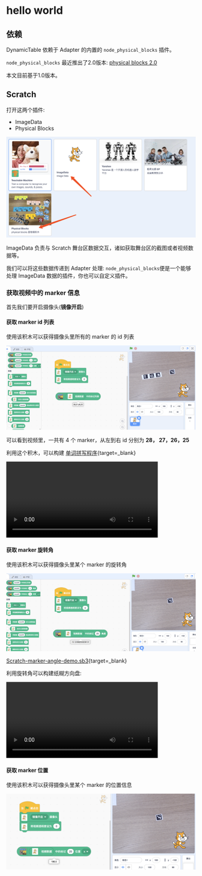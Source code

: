 # hello world

## 依赖

DynamicTable 依赖于 Adapter 的内置的 `node_physical_blocks` 插件。 

`node_physical_blocks` 最近推出了2.0版本: [physical blocks 2.0](https://adapter.codelab.club/extension_guide/physical_blocks2/)

本文目前基于1.0版本。

<!--
![](/img/008977d2d35d02c87bfc64cda9455e1e.png)

为了运行`node_physical_blocks` 插件，你的[本地需要具备 Python 环境](/Python_Projects/install_python/)。

第一次运行`node_physical_blocks` 插件，会自动安装依赖: `opencv-contrib-python`, 依赖比较大(`> 60MB`), 耐心等待 1 分钟左右，安装完成会会弹出通知。

!!! 提醒
    如果自动安装没有成功，你可以在命令行里手动安装: `pip install opencv-contrib-python --user`

`node_physical_blocks`正常运行之后，就可以到 Scratch 中编程。
-->

## Scratch

打开这两个插件:

-   ImageData
-   Physical Blocks

![](/img/253ce5ec1a3a1c828cb8e994be28310e.png)

ImageData 负责与 Scratch 舞台区数据交互，诸如获取舞台区的截图或者视频数据等。

我们可以将这些数据传递到 Adapter 处理: `node_physical_blocks`便是一个能够处理 ImageData 数据的插件，你也可以自定义插件。

### 获取视频中的 marker 信息

首先我们要开启摄像头(**镜像开启**)

#### 获取 marker id 列表

使用该积木可以获得摄像头里所有的 marker 的 id 列表

![](/img/9e58f774c4ba5608c6071049441b056e.png)

可以看到视频里，一共有 4 个 marker，从左到右 id 分别为 **28， 27，26，25**

利用这个积木，可以构建 [单词拼写程序](https://scratch-beta.codelab.club/?sb3url=https://adapter.codelab.club/sb3/Scratch-spell-demo.sb3){target=\_blank}

<video width=80% src="https://adapter.codelab.club/video/1590154622682774.mp4" controls="controls"></video>

#### 获取 marker 旋转角
使用该积木可以获得摄像头里某个 marker 的旋转角

![](/img/9c1c6546a1eb7a16d840d627bb213f6a.png)


[Scratch-marker-angle-demo.sb3](https://scratch-beta.codelab.club/?sb3url=https://adapter.codelab.club/sb3/Scratch-marker-angle-demo.sb3){target=\_blank}

利用旋转角可以构建纸糊方向盘:

<video width=80% src="https://adapter.codelab.club/video/1591187790289712.mp4" controls="controls"></video>

#### 获取 marker 位置
使用该积木可以获得摄像头里某个 marker 的位置信息

![](/img/b43faf03d72bf90c938794f864963e7a.png)

